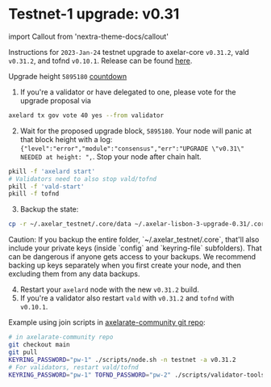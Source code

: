 # Testnet-1 upgrade: v0.31

import Callout from 'nextra-theme-docs/callout'

Instructions for `2023-Jan-24` testnet upgrade to axelar-core `v0.31.2`, vald `v0.31.2`, and tofnd `v0.10.1`.
Release can be found [here](https://github.com/axelarnetwork/axelar-core/releases/tag/v0.31.2).

Upgrade height `5895180` [countdown](https://testnet.mintscan.io/axelar-testnet/blocks/5895180)

1. If you're a validator or have delegated to one, please vote for the upgrade proposal via

```bash
axelard tx gov vote 40 yes --from validator
```

2. Wait for the proposed upgrade block, `5895180`. Your node will panic at that block height with a log: `{"level":"error","module":"consensus","err":"UPGRADE \"v0.31\" NEEDED at height: ",`. Stop your node after chain halt.

```bash
pkill -f 'axelard start'
# Validators need to also stop vald/tofnd
pkill -f 'vald-start'
pkill -f tofnd
```

3. Backup the state:

```bash
cp -r ~/.axelar_testnet/.core/data ~/.axelar-lisbon-3-upgrade-0.31/.core/data
```

<Callout type="warning" emoji="⚠️">
  Caution: If you backup the entire folder, `~/.axelar_testnet/.core`, that'll also include your private keys (inside `config` and `keyring-file` subfolders). That can be dangerous if anyone gets access to your backups. We recommend backing up keys separately when you first create your node, and then excluding them from any data backups.
</Callout>

4. Restart your `axelard` node with the new `v0.31.2` build.
5. If you're a validator also restart `vald` with `v0.31.2` and `tofnd` with `v0.10.1`.

Example using join scripts in [axelarate-community git repo](https://github.com/axelarnetwork/axelarate-community):

```bash
# in axelarate-community repo
git checkout main
git pull
KEYRING_PASSWORD="pw-1" ./scripts/node.sh -n testnet -a v0.31.2
# For validators, restart vald/tofnd
KEYRING_PASSWORD="pw-1" TOFND_PASSWORD="pw-2" ./scripts/validator-tools-host.sh -n testnet -a v0.31.2 -q v0.10.1
```
